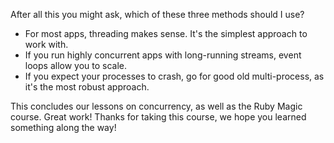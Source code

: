 After all this you might ask, which of these three methods should I use?

* For most apps, threading makes sense. It's the simplest approach to work with.
* If you run highly concurrent apps with long-running streams, event loops allow you to scale.
* If you expect your processes to crash, go for good old multi-process, as it's the most robust approach.

This concludes our lessons on concurrency, as well as the Ruby Magic course. Great work! Thanks for taking this course, we hope you learned something along the way! 
